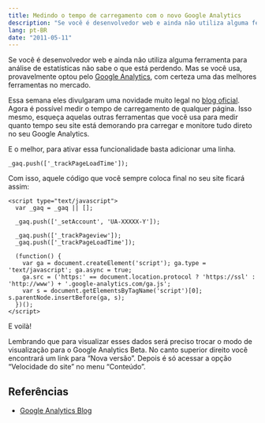 ```yaml
---
title: Medindo o tempo de carregamento com o novo Google Analytics
description: "Se você é desenvolvedor web e ainda não utiliza alguma ferramenta para análise de estatísticas não sabe o que está perdendo. Mas se você usa, provavelmente optou pelo Google Analytics, com certeza uma das melhores ferramentas no mercado."
lang: pt-BR
date: "2011-05-11"
---
```


Se você é desenvolvedor web e ainda não utiliza alguma ferramenta para análise de estatísticas não sabe o que está perdendo. Mas se você usa, provavelmente optou pelo [Google Analytics](http://www.google.com/analytics/), com certeza uma das melhores ferramentas no mercado.

Essa semana eles divulgaram uma novidade muito legal no [blog oficial](http://analytics.blogspot.com/). Agora é possível medir o tempo de carregamento de qualquer página. Isso mesmo, esqueça aquelas outras ferramentas que você usa para medir quanto tempo seu site está demorando pra carregar e monitore tudo direto no seu Google Analytics.

<!-- more -->

E o melhor, para ativar essa funcionalidade basta adicionar uma linha.

```
_gaq.push(['_trackPageLoadTime']);
```

Com isso, aquele código que você sempre coloca final no seu site ficará assim:

```
<script type="text/javascript">
  var _gaq = _gaq || [];

  _gaq.push(['_setAccount', 'UA-XXXXX-Y']);

  _gaq.push(['_trackPageview']);
  _gaq.push(['_trackPageLoadTime']);

  (function() {
    var ga = document.createElement('script'); ga.type = 'text/javascript'; ga.async = true;
    ga.src = ('https:' == document.location.protocol ? 'https://ssl' : 'http://www') + '.google-analytics.com/ga.js';
    var s = document.getElementsByTagName('script')[0]; s.parentNode.insertBefore(ga, s);
  })();
</script>
```

E voilà!

Lembrando que para visualizar esses dados será preciso trocar o modo de visualização para o Google Analytics Beta. No canto superior direito você encontrará um link para &#8220;Nova versão&#8221;. Depois é só acessar a opção &#8220;Velocidade do site&#8221; no menu &#8220;Conteúdo&#8221;.

## Referências

- [Google Analytics Blog](http://analytics.blogspot.com/2011/05/measure-page-load-time-with-site-speed.html)
